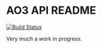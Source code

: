 # AO3 API README

[![Build Status](https://travis-ci.com/elzj/ao3_api.svg?branch=master)](https://travis-ci.com/elzj/ao3_api)

Very much a work in progress.
